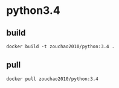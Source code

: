 # python3.4

## build
```shell
docker build -t zouchao2010/python:3.4 .

```

## pull
```shell
docker pull zouchao2010/python:3.4

```
